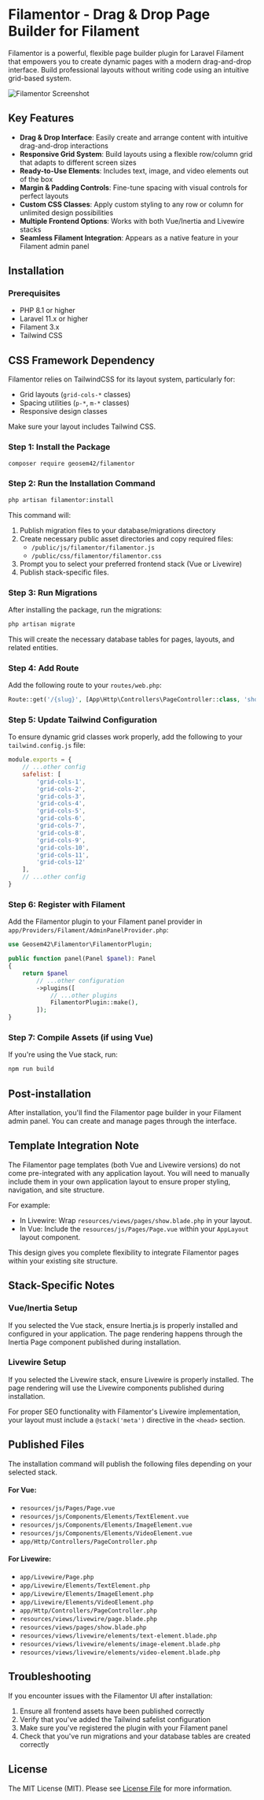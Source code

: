 # Filamentor - Drag & Drop Page Builder for Filament

Filamentor is a powerful, flexible page builder plugin for Laravel Filament that empowers you to create dynamic pages with a modern drag-and-drop interface. Build professional layouts without writing code using an intuitive grid-based system.

![Filamentor Screenshot](https://i.imgur.com/hbOquvS.png)

## Key Features

- **Drag & Drop Interface**: Easily create and arrange content with intuitive drag-and-drop interactions
- **Responsive Grid System**: Build layouts using a flexible row/column grid that adapts to different screen sizes
- **Ready-to-Use Elements**: Includes text, image, and video elements out of the box
- **Margin & Padding Controls**: Fine-tune spacing with visual controls for perfect layouts
- **Custom CSS Classes**: Apply custom styling to any row or column for unlimited design possibilities
- **Multiple Frontend Options**: Works with both Vue/Inertia and Livewire stacks
- **Seamless Filament Integration**: Appears as a native feature in your Filament admin panel
## Installation

### Prerequisites

- PHP 8.1 or higher
- Laravel 11.x or higher
- Filament 3.x
- Tailwind CSS

## CSS Framework Dependency

Filamentor relies on TailwindCSS for its layout system, particularly for:

- Grid layouts (`grid-cols-*` classes)
- Spacing utilities (`p-*`, `m-*` classes)
- Responsive design classes

Make sure your layout includes Tailwind CSS.

### Step 1: Install the Package

```bash
composer require geosem42/filamentor
```

### Step 2: Run the Installation Command

```bash
php artisan filamentor:install
```

This command will:

1. Publish migration files to your database/migrations directory
2. Create necessary public asset directories and copy required files:
    - `/public/js/filamentor/filamentor.js`
    - `/public/css/filamentor/filamentor.css`
3. Prompt you to select your preferred frontend stack (Vue or Livewire)
4. Publish stack-specific files.

### Step 3: Run Migrations

After installing the package, run the migrations:

```bash
php artisan migrate
```

This will create the necessary database tables for pages, layouts, and related entities.

### Step 4: Add Route

Add the following route to your `routes/web.php`:

```php
Route::get('/{slug}', [App\Http\Controllers\PageController::class, 'show'])->name('page.show');
```

### Step 5: Update Tailwind Configuration

To ensure dynamic grid classes work properly, add the following to your `tailwind.config.js` file:

```javascript
module.exports = {
    // ...other config
    safelist: [
        'grid-cols-1',
        'grid-cols-2',
        'grid-cols-3',
        'grid-cols-4',
        'grid-cols-5',
        'grid-cols-6',
        'grid-cols-7',
        'grid-cols-8',
        'grid-cols-9',
        'grid-cols-10',
        'grid-cols-11',
        'grid-cols-12'
    ],
    // ...other config
}
```

### Step 6: Register with Filament

Add the Filamentor plugin to your Filament panel provider in `app/Providers/Filament/AdminPanelProvider.php`:

```php
use Geosem42\Filamentor\FilamentorPlugin;

public function panel(Panel $panel): Panel
{
    return $panel
        // ...other configuration
        ->plugins([
            // ...other plugins
            FilamentorPlugin::make(),
        ]);
}
```

### Step 7: Compile Assets (if using Vue)

If you're using the Vue stack, run:

```bash
npm run build
```

## Post-installation

After installation, you'll find the Filamentor page builder in your Filament admin panel. You can create and manage pages through the interface.

## Template Integration Note

The Filamentor page templates (both Vue and Livewire versions) do not come pre-integrated with any application layout. You will need to manually include them in your own application layout to ensure proper styling, navigation, and site structure.

For example:

- In Livewire: Wrap `resources/views/pages/show.blade.php` in your layout.
- In Vue: Include the `resources/js/Pages/Page.vue` within your `AppLayout` layout component.

This design gives you complete flexibility to integrate Filamentor pages within your existing site structure.

## Stack-Specific Notes

### Vue/Inertia Setup

If you selected the Vue stack, ensure Inertia.js is properly installed and configured in your application. The page rendering happens through the Inertia Page component published during installation.

### Livewire Setup

If you selected the Livewire stack, ensure Livewire is properly installed. The page rendering will use the Livewire components published during installation.

For proper SEO functionality with Filamentor's Livewire implementation, your layout must include a `@stack('meta')` directive in the `<head>` section.

## Published Files

The installation command will publish the following files depending on your selected stack.
#### For Vue:

- `resources/js/Pages/Page.vue`
- `resources/js/Components/Elements/TextElement.vue`
- `resources/js/Components/Elements/ImageElement.vue`
- `resources/js/Components/Elements/VideoElement.vue`
- `app/Http/Controllers/PageController.php`

#### For Livewire:

- `app/Livewire/Page.php`
- `app/Livewire/Elements/TextElement.php`
- `app/Livewire/Elements/ImageElement.php`
- `app/Livewire/Elements/VideoElement.php`
- `app/Http/Controllers/PageController.php`
- `resources/views/livewire/page.blade.php`
- `resources/views/pages/show.blade.php`
- `resources/views/livewire/elements/text-element.blade.php`
- `resources/views/livewire/elements/image-element.blade.php`
- `resources/views/livewire/elements/video-element.blade.php`


## Troubleshooting

If you encounter issues with the Filamentor UI after installation:

1. Ensure all frontend assets have been published correctly
2. Verify that you've added the Tailwind safelist configuration
3. Make sure you've registered the plugin with your Filament panel
4. Check that you've run migrations and your database tables are created correctly

## License

The MIT License (MIT). Please see [License File](LICENSE.md) for more information.
